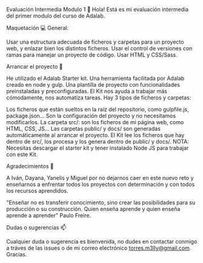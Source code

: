 Evaluación Intermedia Modulo 1 👋
Hola! Está es mi evaluación intermedia del primer modulo del curso de Adalab.

Maquetación 💻
General:

Usar una estructura adecuada de ficheros y carpetas para un proyecto web, y enlazar bien los distintos ficheros.
Usar el control de versiones con ramas para manejar un proyecto de código.
Usar HTML y CSS/Sass.

Arrancar el proyecto 🔨

He utilizado el Adalab Starter kit. Una herramienta facilitada por Adalab creado en node y gulp. Una plantilla de proyecto con funcionalidades preinstaladas y preconfiguradas. El Kit nos ayuda a trabajar más cómodamente, nos automatiza tareas.
Hay 3 tipos de ficheros y carpetas:

Los ficheros que están sueltos en la raíz del repositorio, como gulpfile.js, package.json... Son la configuración del proyecto y no necesitamos modificarlos.
La carpeta src/: son los ficheros de mi página web, como HTML, CSS, JS...
Las carpetas public/ y docs/ son generadas automáticamente al arrancar el proyecto. El Kit lee los ficheros que hay dentro de src/, los procesa y los genera dentro de public/ y docs/.
NOTA: Necesitas descargar el starter kit y tener instalado Node JS para trabajar con este Kit.

Agradecimientos 🥰

A Iván, Dayana, Yanelis y Miguel por no dejarnos caer en este nuevo reto y enseñarnos a enfrentar todos los proyectos con determinación y con todos los recursos aprendidos.

"Enseñar no es transferir conocimiento, sino crear las posibilidades para su producción o su construcción. Quien enseña aprende y quien enseña aprende a aprender" Paulo Freire.

Dudas o sugerencias 📫

Cualquier duda o sugerencia es bienvenida, no dudes en contactar conmigo a tráves de las issues o de mi correo electrónico torres.m3lly@gmail.com. Gracias.
